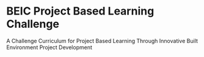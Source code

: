 # BEIC Project Based Learning Challenge
A Challenge Curriculum for Project Based Learning Through Innovative Built Environment Project Development
